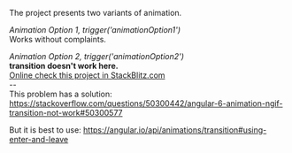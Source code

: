 The project presents two variants of animation.

_Animation Option 1, trigger('animationOption1')_  
Works without complaints.

_Animation Option 2, trigger('animationOption2')_  
**transition doesn't work here.**  
[Online check this project in StackBlitz.com](https://stackblitz.com/github/MyTempGitForCommunity/angular-6-animation-transition)
<br>
--<br>
This problem has a solution:
https://stackoverflow.com/questions/50300442/angular-6-animation-ngif-transition-not-work#50300577

But it is best to use:
https://angular.io/api/animations/transition#using-enter-and-leave
